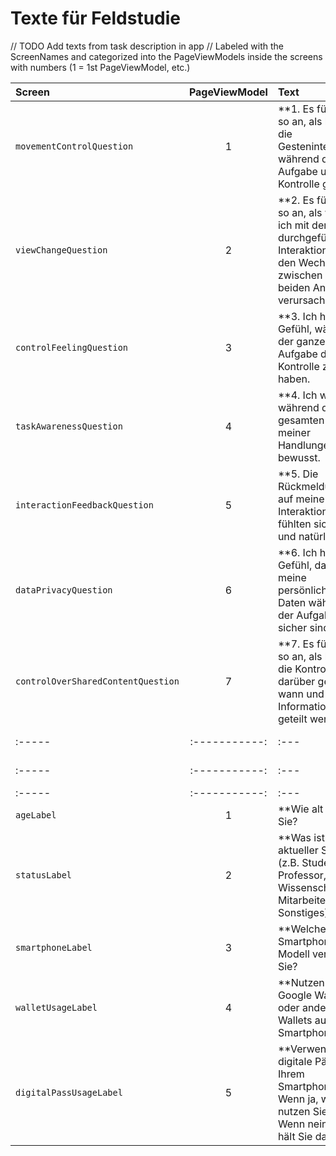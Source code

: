 # Texte für Feldstudie

// TODO Add texts from task description in app
// Labeled with the ScreenNames and categorized into the PageViewModels inside the screens with numbers (1 = 1st PageViewModel, etc.)

| Screen | PageViewModel | Text                                                                                                                                                                                                                                                                                                                                                                                                                                                                                                              | Änderungsvorschlag |
| :----- |:-------------:|:------------------------------------------------------------------------------------------------------------------------------------------------------------------------------------------------------------------------------------------------------------------------------------------------------------------------------------------------------------------------------------------------------------------------------------------------------------------------------------------------------------------| :----------------- |
| `movementControlQuestion` |       1       | **1. Es fühlte sich so an, als hätte ich die Gesteninteraktion während der Aufgabe unter Kontrolle gehabt.                                                                                                                                                                                                                                                                                                                                                                                                        |                                                                                                                                                                                                                                                                                                                                                                                                       |
| `viewChangeQuestion` |       2       | **2. Es fühlte sich so an, als würde ich mit der gerade durchgeführten Interaktionsform den Wechsel zwischen den beiden Ansichten verursachen.        
| `controlFeelingQuestion` |       3       | **3. Ich hatte das Gefühl, während der ganzen Aufgabe die Kontrolle zu haben.                                                                                                                                                                                                                                                                                                                                                                                                                                     |                                                                                                                                                                                                                                                                                                                                                                                                                                    ||                                                                                                                                                                                                                                                                                                                                                                   |
| `taskAwarenessQuestion` |       4       | **4. Ich war mir während der gesamten Aufgabe meiner Handlungen bewusst.                                                                                                                                                                                                                                                                                                                                                                                                                                          |                                                                                                                                                                                                                                                                                                                                                                                                                                         |
| `interactionFeedbackQuestion` |       5       | **5. Die Rückmeldungen auf meine Interaktionen fühlten sich direkt und natürlich an.                                                                                                                                                                                                                                                                                                                                                                                                                              |                                                                                                                                                                                                                                                                                                                                                                                                  |
| `dataPrivacyQuestion` |       6       | **6. Ich hatte das Gefühl, dass meine persönlichen Daten während der Aufgabe sicher sind.                                                                                                                                                                                                                                                                                                                                                                                                                         |                                                                                                                                                                                                                                                                                                                                                                                                   |
| `controlOverSharedContentQuestion` |       7       | **7. Es fühlte sich so an, als hätte ich die Kontrolle darüber gehabt, wann und welche Informationen geteilt werden.                                                                                                                                                                                                                                                                                                                                                                                              |                                                                                                                                                                                                                                                                                                                                                                                                      |
| :----- | :-----------: | :---                                                                                                                                                                                                                                                                                                                                                                                                                                                                                                              | :----------------- |
| :----- | :-----------: | :---                                                                                                                                                                                                                                                                                                                                                                                                                                                                                                              | :----------------- |
| :----- | :-----------: | :---                                                                                                                                                                                                                                                                                                                                                                                                                                                                                                              
| `ageLabel` |       1       | **Wie alt sind Sie?                                                                                                                                                                                                                                                                                                                                                                                                                                                                                               |                                                                                                                                                                                                                                                                                                                                                                   |
| `statusLabel` |       2       | **Was ist Ihr aktueller Status? (z.B. Student, Professor, Wissenschaftlicher Mitarbeiter, Sonstiges)                                                                                                                                                                                                                                                                                                                                                                                                              |                                                                                                                                                                                                                                                                                                                                                                                                   |
| `smartphoneLabel` |       3       | **Welches Smartphone-Modell verwenden Sie?                                                                                                                                                                                                                                                                                                                                                                                                                                                                        |                                                                                                                                                                                                                                                                                                                                                                                                      |
| `walletUsageLabel` |       4       | **Nutzen Sie Google Wallet oder andere Wallets auf Ihrem Smartphone?                                                                                                                                                                                                                                                                                                                                                                                                                                              |                                                                                                                                                                                                                                                                                                                                                                                                                                         |
| `digitalPassUsageLabel` |       5       | **Verwenden Sie digitale Pässe auf Ihrem Smartphone? Wenn ja, wie nutzen Sie diese? Wenn nein, was hält Sie davon ab?                                                                                                                                                                                                                                                                                                                                                                                             |                                                                                                                                                                                                                                                                                                                                                                                                  |


